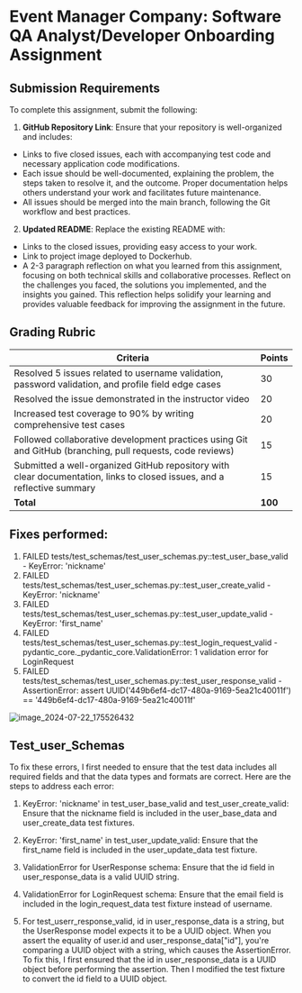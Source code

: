 # Event Manager Company: Software QA Analyst/Developer Onboarding Assignment



## Submission Requirements

To complete this assignment, submit the following:

1. **GitHub Repository Link**: Ensure that your repository is well-organized and includes:
  - Links to five closed issues, each with accompanying test code and necessary application code modifications.
  - Each issue should be well-documented, explaining the problem, the steps taken to resolve it, and the outcome. Proper documentation helps others understand your work and facilitates future maintenance.
  - All issues should be merged into the main branch, following the Git workflow and best practices.

2. **Updated README**: Replace the existing README with:
  - Links to the closed issues, providing easy access to your work.
  - Link to project image deployed to Dockerhub.
  - A 2-3 paragraph reflection on what you learned from this assignment, focusing on both technical skills and collaborative processes. Reflect on the challenges you faced, the solutions you implemented, and the insights you gained. This reflection helps solidify your learning and provides valuable feedback for improving the assignment in the future.

## Grading Rubric

| Criteria                                                                                                                | Points |
|-------------------------------------------------------------------------------------------------------------------------|--------|
| Resolved 5 issues related to username validation, password validation, and profile field edge cases                      | 30     |
| Resolved the issue demonstrated in the instructor video                                                                 | 20     |
| Increased test coverage to 90% by writing comprehensive test cases                                                      | 20     |
| Followed collaborative development practices using Git and GitHub (branching, pull requests, code reviews)              | 15     |
| Submitted a well-organized GitHub repository with clear documentation, links to closed issues, and a reflective summary | 15     |
| **Total**                                                                                                               | **100**|

## Fixes performed:

1. FAILED tests/test_schemas/test_user_schemas.py::test_user_base_valid - KeyError: 'nickname'
2. FAILED tests/test_schemas/test_user_schemas.py::test_user_create_valid - KeyError: 'nickname'
3. FAILED tests/test_schemas/test_user_schemas.py::test_user_update_valid - KeyError: 'first_name'
4. FAILED tests/test_schemas/test_user_schemas.py::test_login_request_valid - pydantic_core._pydantic_core.ValidationError: 1 validation error for LoginRequest
5. FAILED tests/test_schemas/test_user_schemas.py::test_user_response_valid - AssertionError: assert UUID('449b6ef4-dc17-480a-9169-5ea21c40011f') == '449b6ef4-dc17-480a-9169-5ea21c40011f'

![image_2024-07-22_175526432](https://github.com/user-attachments/assets/1c53ca84-1803-4fda-9602-38ce899420a0)

## Test_user_Schemas

To fix these errors, I first needed to ensure that the test data includes all required fields and that the data types and formats are correct. 
Here are the steps to address each error:

1. KeyError: 'nickname' in test_user_base_valid and test_user_create_valid:
Ensure that the nickname field is included in the user_base_data and user_create_data test fixtures.

2. KeyError: 'first_name' in test_user_update_valid:
Ensure that the first_name field is included in the user_update_data test fixture.

3. ValidationError for UserResponse schema:
Ensure that the id field in user_response_data is a valid UUID string.

4. ValidationError for LoginRequest schema:
Ensure that the email field is included in the login_request_data test fixture instead of username.

5. For test_userr_response_valid, id in user_response_data is a string, but the UserResponse model expects it to be a UUID object. When you assert the equality of user.id and user_response_data["id"], you're comparing a UUID object with a string, which causes the AssertionError. To fix this, I first ensured that the id in user_response_data is a UUID object before performing the assertion. Then I modified the test fixture to convert the id field to a UUID object.

